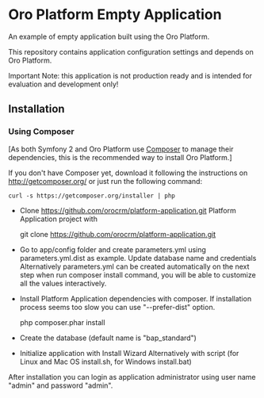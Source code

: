 Oro Platform Empty Application
==============================
An example of empty application built using the Oro Platform.

This repository contains application configuration settings and depends on Oro Platform.

Important Note: this application is not production ready and is intended for evaluation and development only!

Installation
------------

### Using Composer

[As both Symfony 2 and Oro Platform use [Composer][1] to manage their dependencies, this is the recommended way to install Oro Platform.]

If you don't have Composer yet, download it following the instructions on
http://getcomposer.org/ or just run the following command:

    curl -s https://getcomposer.org/installer | php

- Clone https://github.com/orocrm/platform-application.git Platform Application project with

    git clone https://github.com/orocrm/platform-application.git

- Go to app/config folder and create parameters.yml using parameters.yml.dist as example. Update database name and credentials
  Alternatively parameters.yml can be created automatically on the next step when run composer install command,
  you will be able to customize all the values interactively.
- Install Platform Application dependencies with composer. If installation process seems too slow you can use "--prefer-dist" option.

    php composer.phar install

- Create the database (default name is "bap_standard")

- Initialize application with Install Wizard
  Alternatively with script (for Linux and Mac OS install.sh, for Windows install.bat)

After installation you can login as application administrator using user name "admin" and password "admin".

[1]:  http://getcomposer.org/
